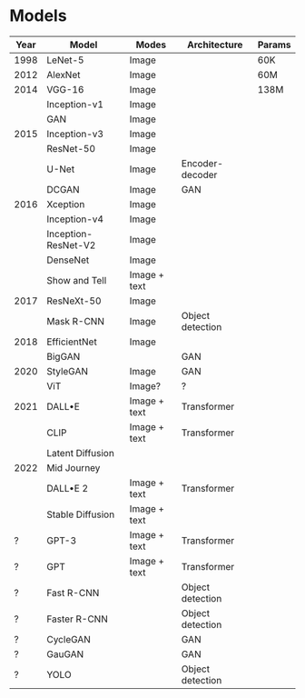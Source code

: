 # Models

| Year | Model               | Modes        | Architecture     | Params |
| ---- | ------------------- | ------------ | ---------------- | ------ |
| 1998 | LeNet-5             | Image        |                  | 60K    |
| 2012 | AlexNet             | Image        |                  | 60M    |
| 2014 | VGG-16              | Image        |                  | 138M   |
|      | Inception-v1        | Image        |
|      | GAN                 | Image        |                  |        |
| 2015 | Inception-v3        | Image        |
|      | ResNet-50           | Image        |
|      | U-Net               | Image        | Encoder-decoder  |        |
|      | DCGAN               | Image        | GAN              |        |
| 2016 | Xception            | Image        |
|      | Inception-v4        | Image        |
|      | Inception-ResNet-V2 | Image        |
|      | DenseNet            | Image        |
|      | Show and Tell       | Image + text |
| 2017 | ResNeXt-50          | Image        |
|      | Mask R-CNN          | Image        | Object detection |        |
| 2018 | EfficientNet        | Image        |
|      | BigGAN              |              | GAN              |        |
| 2020 | StyleGAN            | Image        | GAN              |
|      | ViT                 | Image?       | ?                |        |
| 2021 | DALL•E              | Image + text | Transformer      |        |
|      | CLIP                | Image + text | Transformer      |        |
|      | Latent Diffusion    |
| 2022 | Mid Journey         |              |                  |        |
|      | DALL•E 2            | Image + text | Transformer      |        |
|      | Stable Diffusion    | Image + text |                  |        |
| ?    | GPT-3               | Image + text | Transformer      |        |
| ?    | GPT                 | Image + text | Transformer      |        |
| ?    | Fast R-CNN          |              | Object detection |        |
| ?    | Faster R-CNN        |              | Object detection |        |
| ?    | CycleGAN            |              | GAN              |        |
| ?    | GauGAN              |              | GAN              |        |
| ?    | YOLO                |              | Object detection |        |

